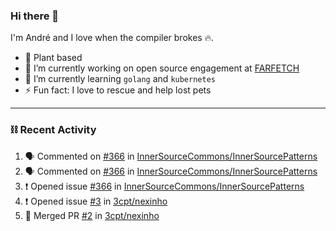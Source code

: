 ### Hi there 👋

I'm André and I love when the compiler brokes 🔥.

- 🥦 Plant based
- 🔭 I’m currently working on open source engagement at [FARFETCH](https://github.com/Farfetch) 
- 🌱 I’m currently learning `golang` and `kubernetes`
- ⚡ Fun fact: I love to rescue and help lost pets

---

### ⛓️ Recent Activity

<!--START_SECTION:activity-->
1. 🗣 Commented on [#366](https://github.com/InnerSourceCommons/InnerSourcePatterns/issues/366) in [InnerSourceCommons/InnerSourcePatterns](https://github.com/InnerSourceCommons/InnerSourcePatterns)
2. 🗣 Commented on [#366](https://github.com/InnerSourceCommons/InnerSourcePatterns/issues/366) in [InnerSourceCommons/InnerSourcePatterns](https://github.com/InnerSourceCommons/InnerSourcePatterns)
3. ❗️ Opened issue [#366](https://github.com/InnerSourceCommons/InnerSourcePatterns/issues/366) in [InnerSourceCommons/InnerSourcePatterns](https://github.com/InnerSourceCommons/InnerSourcePatterns)
4. ❗️ Opened issue [#3](https://github.com/3cpt/nexinho/issues/3) in [3cpt/nexinho](https://github.com/3cpt/nexinho)
5. 🎉 Merged PR [#2](https://github.com/3cpt/nexinho/pull/2) in [3cpt/nexinho](https://github.com/3cpt/nexinho)
<!--END_SECTION:activity-->

<!--
**3cpt/3cpt** is a ✨ _special_ ✨ repository because its `README.md` (this file) appears on your GitHub profile.

Here are some ideas to get you started:

- 🔭 I’m currently working on ...
- 🌱 I’m currently learning ...
- 👯 I’m looking to collaborate on ...
- 🤔 I’m looking for help with ...
- 💬 Ask me about ...
- 📫 How to reach me: ...
- 😄 Pronouns: ...
- ⚡ Fun fact: ...
-->
